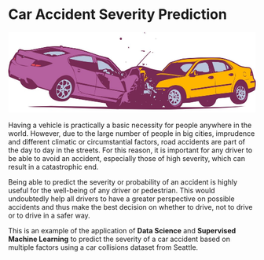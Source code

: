 # Car Accident Severity Prediction
<img src='https://github.com/SamEBM/CarAccidentSeverity/blob/master/crashOK.jpg' />

Having a vehicle is practically a basic necessity for people anywhere in the world. However, due to the large number of people in big cities, imprudence and different climatic or circumstantial factors, road accidents are part of the day to day in the streets. For this reason, it is important for any driver to be able to avoid an accident, especially those of high severity, which can result in a catastrophic end.

Being able to predict the severity or probability of an accident is highly useful for the well-being of any driver or pedestrian. This would undoubtedly help all drivers to have a greater perspective on possible accidents and thus make the best decision on whether to drive, not to drive or to drive in a safer way.

This is an example of the application of **Data Science** and **Supervised Machine Learning** to predict the severity of a car accident based on multiple factors using a car collisions dataset from Seattle.
